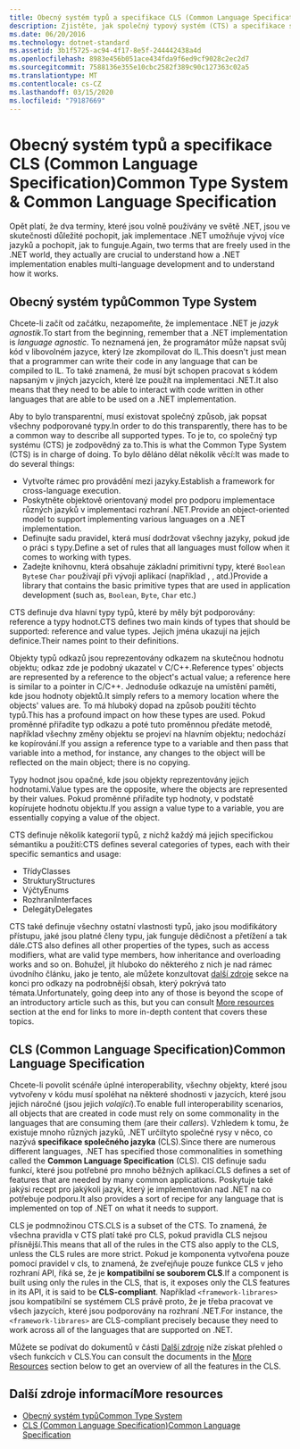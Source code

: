 ```yaml
---
title: Obecný systém typů a specifikace CLS (Common Language Specification)
description: Zjistěte, jak společný typový systém (CTS) a specifikace společného jazyka (CLS) umožňují rozhraní .NET podporovat více jazyků.
ms.date: 06/20/2016
ms.technology: dotnet-standard
ms.assetid: 3b1f5725-ac94-4f17-8e5f-244442438a4d
ms.openlocfilehash: 8983e456b051ace434fda9f6ed9cf9028c2ec2d7
ms.sourcegitcommit: 7588136e355e10cbc2582f389c90c127363c02a5
ms.translationtype: MT
ms.contentlocale: cs-CZ
ms.lasthandoff: 03/15/2020
ms.locfileid: "79187669"
---
```

# <a name="common-type-system--common-language-specification"></a><span data-ttu-id="20153-103">Obecný systém typů a specifikace CLS (Common Language Specification)</span><span class="sxs-lookup"><span data-stu-id="20153-103">Common Type System & Common Language Specification</span></span>

<span data-ttu-id="20153-104">Opět platí, že dva termíny, které jsou volně používány ve světě .NET, jsou ve skutečnosti důležité pochopit, jak implementace .NET umožňuje vývoj více jazyků a pochopit, jak to funguje.</span><span class="sxs-lookup"><span data-stu-id="20153-104">Again, two terms that are freely used in the .NET world, they actually are crucial to understand how a .NET implementation enables multi-language development and to understand how it works.</span></span>

## <a name="common-type-system"></a><span data-ttu-id="20153-105">Obecný systém typů</span><span class="sxs-lookup"><span data-stu-id="20153-105">Common Type System</span></span>

<span data-ttu-id="20153-106">Chcete-li začít od začátku, nezapomeňte, že implementace .NET je _jazyk agnostik_.</span><span class="sxs-lookup"><span data-stu-id="20153-106">To start from the beginning, remember that a .NET implementation is _language agnostic_.</span></span> <span data-ttu-id="20153-107">To neznamená jen, že programátor může napsat svůj kód v libovolném jazyce, který lze zkompilovat do IL.</span><span class="sxs-lookup"><span data-stu-id="20153-107">This doesn't just mean that a programmer can write their code in any language that can be compiled to IL.</span></span> <span data-ttu-id="20153-108">To také znamená, že musí být schopen pracovat s kódem napsaným v jiných jazycích, které lze použít na implementaci .NET.</span><span class="sxs-lookup"><span data-stu-id="20153-108">It also means that they need to be able to interact with code written in other languages that are able to be used on a .NET implementation.</span></span>

<span data-ttu-id="20153-109">Aby to bylo transparentní, musí existovat společný způsob, jak popsat všechny podporované typy.</span><span class="sxs-lookup"><span data-stu-id="20153-109">In order to do this transparently, there has to be a common way to describe all supported types.</span></span> <span data-ttu-id="20153-110">To je to, co společný typ systému (CTS) je zodpovědný za to.</span><span class="sxs-lookup"><span data-stu-id="20153-110">This is what the Common Type System (CTS) is in charge of doing.</span></span> <span data-ttu-id="20153-111">To bylo děláno dělat několik věcí:</span><span class="sxs-lookup"><span data-stu-id="20153-111">It was made to do several things:</span></span>

* <span data-ttu-id="20153-112">Vytvořte rámec pro provádění mezi jazyky.</span><span class="sxs-lookup"><span data-stu-id="20153-112">Establish a framework for cross-language execution.</span></span>
* <span data-ttu-id="20153-113">Poskytněte objektově orientovaný model pro podporu implementace různých jazyků v implementaci rozhraní .NET.</span><span class="sxs-lookup"><span data-stu-id="20153-113">Provide an object-oriented model to support implementing various languages on a .NET implementation.</span></span>
* <span data-ttu-id="20153-114">Definujte sadu pravidel, která musí dodržovat všechny jazyky, pokud jde o práci s typy.</span><span class="sxs-lookup"><span data-stu-id="20153-114">Define a set of rules that all languages must follow when it comes to working with types.</span></span>
* <span data-ttu-id="20153-115">Zadejte knihovnu, která obsahuje základní primitivní typy, které `Boolean` `Byte`se `Char` používají při vývoji aplikací (například , , atd.)</span><span class="sxs-lookup"><span data-stu-id="20153-115">Provide a library that contains the basic primitive types that are used in application development (such as, `Boolean`, `Byte`, `Char` etc.)</span></span>

<span data-ttu-id="20153-116">CTS definuje dva hlavní typy typů, které by měly být podporovány: reference a typy hodnot.</span><span class="sxs-lookup"><span data-stu-id="20153-116">CTS defines two main kinds of types that should be supported: reference and value types.</span></span> <span data-ttu-id="20153-117">Jejich jména ukazují na jejich definice.</span><span class="sxs-lookup"><span data-stu-id="20153-117">Their names point to their definitions.</span></span>

<span data-ttu-id="20153-118">Objekty typů odkazů jsou reprezentovány odkazem na skutečnou hodnotu objektu; odkaz zde je podobný ukazatel v C/C++.</span><span class="sxs-lookup"><span data-stu-id="20153-118">Reference types' objects are represented by a reference to the object's actual value; a reference here is similar to a pointer in C/C++.</span></span> <span data-ttu-id="20153-119">Jednoduše odkazuje na umístění paměti, kde jsou hodnoty objektů.</span><span class="sxs-lookup"><span data-stu-id="20153-119">It simply refers to a memory location where the objects' values are.</span></span> <span data-ttu-id="20153-120">To má hluboký dopad na způsob použití těchto typů.</span><span class="sxs-lookup"><span data-stu-id="20153-120">This has a profound impact on how these types are used.</span></span> <span data-ttu-id="20153-121">Pokud proměnné přiřadíte typ odkazu a poté tuto proměnnou předáte metodě, například všechny změny objektu se projeví na hlavním objektu; nedochází ke kopírování.</span><span class="sxs-lookup"><span data-stu-id="20153-121">If you assign a reference type to a variable and then pass that variable into a method, for instance, any changes to the object will be reflected on the main object; there is no copying.</span></span>

<span data-ttu-id="20153-122">Typy hodnot jsou opačné, kde jsou objekty reprezentovány jejich hodnotami.</span><span class="sxs-lookup"><span data-stu-id="20153-122">Value types are the opposite, where the objects are represented by their values.</span></span> <span data-ttu-id="20153-123">Pokud proměnné přiřadíte typ hodnoty, v podstatě kopírujete hodnotu objektu.</span><span class="sxs-lookup"><span data-stu-id="20153-123">If you assign a value type to a variable, you are essentially copying a value of the object.</span></span>

<span data-ttu-id="20153-124">CTS definuje několik kategorií typů, z nichž každý má jejich specifickou sémantiku a použití:</span><span class="sxs-lookup"><span data-stu-id="20153-124">CTS defines several categories of types, each with their specific semantics and usage:</span></span>

* <span data-ttu-id="20153-125">Třídy</span><span class="sxs-lookup"><span data-stu-id="20153-125">Classes</span></span>
* <span data-ttu-id="20153-126">Struktury</span><span class="sxs-lookup"><span data-stu-id="20153-126">Structures</span></span>
* <span data-ttu-id="20153-127">Výčty</span><span class="sxs-lookup"><span data-stu-id="20153-127">Enums</span></span>
* <span data-ttu-id="20153-128">Rozhraní</span><span class="sxs-lookup"><span data-stu-id="20153-128">Interfaces</span></span>
* <span data-ttu-id="20153-129">Delegáty</span><span class="sxs-lookup"><span data-stu-id="20153-129">Delegates</span></span>

<span data-ttu-id="20153-130">CTS také definuje všechny ostatní vlastnosti typů, jako jsou modifikátory přístupu, jaké jsou platné členy typu, jak funguje dědičnost a přetížení a tak dále.</span><span class="sxs-lookup"><span data-stu-id="20153-130">CTS also defines all other properties of the types, such as access modifiers, what are valid type members, how inheritance and overloading works and so on.</span></span> <span data-ttu-id="20153-131">Bohužel, jít hluboko do některého z nich je nad rámec úvodního článku, jako je tento, ale můžete konzultovat [další zdroje](#more-resources) sekce na konci pro odkazy na podrobnější obsah, který pokrývá tato témata.</span><span class="sxs-lookup"><span data-stu-id="20153-131">Unfortunately, going deep into any of those is beyond the scope of an introductory article such as this, but you can consult [More resources](#more-resources) section at the end for links to more in-depth content that covers these topics.</span></span>

## <a name="common-language-specification"></a><span data-ttu-id="20153-132">CLS (Common Language Specification)</span><span class="sxs-lookup"><span data-stu-id="20153-132">Common Language Specification</span></span>

<span data-ttu-id="20153-133">Chcete-li povolit scénáře úplné interoperability, všechny objekty, které jsou vytvořeny v kódu musí spoléhat na některé shodnosti v jazycích, které jsou jejich náročné (jsou jejich _volající_).</span><span class="sxs-lookup"><span data-stu-id="20153-133">To enable full interoperability scenarios, all objects that are created in code must rely on some commonality in the languages that are consuming them (are their _callers_).</span></span> <span data-ttu-id="20153-134">Vzhledem k tomu, že existuje mnoho různých jazyků, .NET určiltyto společné rysy v něco, co nazývá **specifikace společného jazyka** (CLS).</span><span class="sxs-lookup"><span data-stu-id="20153-134">Since there are numerous different languages, .NET has specified those commonalities in something called the **Common Language Specification** (CLS).</span></span> <span data-ttu-id="20153-135">ClS definuje sadu funkcí, které jsou potřebné pro mnoho běžných aplikací.</span><span class="sxs-lookup"><span data-stu-id="20153-135">CLS defines a set of features that are needed by many common applications.</span></span> <span data-ttu-id="20153-136">Poskytuje také jakýsi recept pro jakýkoli jazyk, který je implementován nad .NET na co potřebuje podporu.</span><span class="sxs-lookup"><span data-stu-id="20153-136">It also provides a sort of recipe for any language that is implemented on top of .NET on what it needs to support.</span></span>

<span data-ttu-id="20153-137">CLS je podmnožinou CTS.</span><span class="sxs-lookup"><span data-stu-id="20153-137">CLS is a subset of the CTS.</span></span> <span data-ttu-id="20153-138">To znamená, že všechna pravidla v CTS platí také pro CLS, pokud pravidla CLS nejsou přísnější.</span><span class="sxs-lookup"><span data-stu-id="20153-138">This means that all of the rules in the CTS also apply to the CLS, unless the CLS rules are more strict.</span></span> <span data-ttu-id="20153-139">Pokud je komponenta vytvořena pouze pomocí pravidel v cls, to znamená, že zveřejňuje pouze funkce CLS v jeho rozhraní API, říká se, že je **kompatibilní se souborem CLS**.</span><span class="sxs-lookup"><span data-stu-id="20153-139">If a component is built using only the rules in the CLS, that is, it exposes only the CLS features in its API, it is said to be **CLS-compliant**.</span></span> <span data-ttu-id="20153-140">Například `<framework-librares>` jsou kompatibilní se systémem CLS právě proto, že je třeba pracovat ve všech jazycích, které jsou podporovány na rozhraní .NET.</span><span class="sxs-lookup"><span data-stu-id="20153-140">For instance, the `<framework-librares>` are CLS-compliant precisely because they need to work across all of the languages that are supported on .NET.</span></span>

<span data-ttu-id="20153-141">Můžete se podívat do dokumentů v části [Další zdroje](#more-resources) níže získat přehled o všech funkcích v CLS.</span><span class="sxs-lookup"><span data-stu-id="20153-141">You can consult the documents in the [More Resources](#more-resources) section below to get an overview of all the features in the CLS.</span></span>

## <a name="more-resources"></a><span data-ttu-id="20153-142">Další zdroje informací</span><span class="sxs-lookup"><span data-stu-id="20153-142">More resources</span></span>

* [<span data-ttu-id="20153-143">Obecný systém typů</span><span class="sxs-lookup"><span data-stu-id="20153-143">Common Type System</span></span>](./base-types/common-type-system.md)
* [<span data-ttu-id="20153-144">CLS (Common Language Specification)</span><span class="sxs-lookup"><span data-stu-id="20153-144">Common Language Specification</span></span>](language-independence-and-language-independent-components.md)

